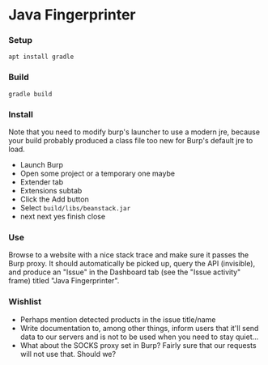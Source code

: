 # Java Fingerprinter

### Setup

    apt install gradle

### Build

    gradle build

### Install

Note that you need to modify burp's launcher to use a modern jre, because your
build probably produced a class file too new for Burp's default jre to load.

- Launch Burp
- Open some project or a temporary one maybe
- Extender tab
- Extensions subtab
- Click the Add button
- Select `build/libs/beanstack.jar`
- next next yes finish close

### Use

Browse to a website with a nice stack trace and make sure it passes the Burp
proxy. It should automatically be picked up, query the API (invisible), and
produce an "Issue" in the Dashboard tab (see the "Issue activity" frame) titled
"Java Fingerprinter".

### Wishlist

- Perhaps mention detected products in the issue title/name
- Write documentation to, among other things, inform users that it'll send data
  to our servers and is not to be used when you need to stay quiet...
- What about the SOCKS proxy set in Burp? Fairly sure that our requests will
  not use that. Should we?

